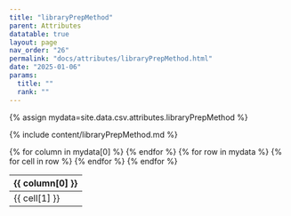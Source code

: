 ```yaml
---
title: "libraryPrepMethod"
parent: Attributes
datatable: true
layout: page
nav_order: "26"
permalink: "docs/attributes/libraryPrepMethod.html"
date: "2025-01-06"
params:
  title: ""
  rank: ""
---
```

{% assign mydata=site.data.csv.attributes.libraryPrepMethod %} 

{% include content/libraryPrepMethod.md %}

<table id="myTable" class="display" style="width:100%">
    <thead>
    {% for column in mydata[0] %}
        <th>{{ column[0] }}</th>
    {% endfor %}
    </thead>
    <tbody>
    {% for row in mydata %}
        <tr>
        {% for cell in row %}
            <td>{{ cell[1] }}</td>
        {% endfor %}
        </tr>
    {% endfor %}
    </tbody>
</table>
<script type="text/javascript">
  $(document).ready(function () {
    $('#myTable').DataTable({
      responsive: true,
      deferRender: false,
      paging: false,
      order: [],
    });
  });
</script>
